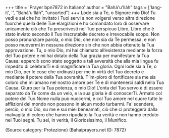 +++
title = 'Prayer bpn7872 in Italiano'
author = "Bahá'u'lláh"
tags = ['lang-it', '', "Bahá'u'lláh", "unsorted"]
+++
Lode sia a Te, o Signore mio Dio! Tu vedi e sai che ho invitato i Tuoi servi a non volgersi verso altra direzione fuorché quella delle Tue elargizioni e ho comandato loro di osservare unicamente ciò che Tu prescrivesti nel Tuo perspicuo Libro, Libro che è stato inviato secondo il Tuo inscrutabile decreto e irrevocabile scopo.
Non posso pronunziare parola, o mio Dio, che non sia da Te permessa, e non posso muovermi in nessuna direzione sin che non abbia ottenuto la Tua approvazione. Tu, o mio Dio, mi hai chiamato all’esistenza mediante la forza del Tuo potere e mi hai dotato della Tua grazia per manifestare la Tua Causa: epperciò sono stato soggetto a tali avversità che alla mia lingua fu impedito di celebrarTi e di magnificare la Tua gloria. 
Ogni lode sia a Te, o mio Dio, per le cose che ordinasti per me in virtù del Tuo decreto e mediante il potere della Tua sovranità. T’im-ploro di fortificare sia me sia coloro che mi amano nel nostro amore per Te e di mantenerci saldi nella Tua Causa. Giuro per la Tua potenza, o mio Dio! L’onta del Tuo servo è di essere separato da Te come da un velo, e la sua gloria è di conoscerTi. Armato col potere del Tuo Nome nulla può nuocermi, e col Tuo amore nel cuore tutte le afflizioni del mondo non possono in alcun modo turbarmi. 
Fa’ scendere, perciò, o mio Dio, su me e sui miei beneamati, ciò che ci proteggerà dalla malvagità di coloro che hanno ripudiato la Tua verità e non hanno creduto nei Tuoi segni.
 Tu sei, in verità, il Gloriosissimo, il Munifico.

(Source category: Protezione)
(Bahaiprayers.net ID: 7872)
